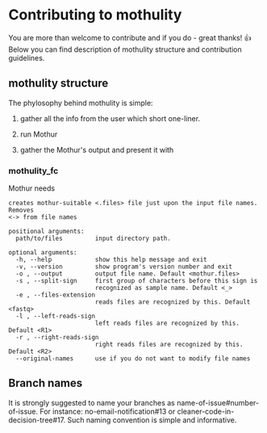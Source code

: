 # Contributing to mothulity

You are more than welcome to contribute and if you do - great thanks! :+1:
Below you can find description of mothulity structure and contribution guidelines.

## mothulity structure

The phylosophy behind mothulity is simple:

1. gather all the info from the user which short one-liner.

2. run Mothur

3. gather the Mothur's output and present it with

### mothulity_fc

Mothur needs

```
creates mothur-suitable <.files> file just upon the input file names. Removes
<-> from file names

positional arguments:
  path/to/files         input directory path.

optional arguments:
  -h, --help            show this help message and exit
  -v, --version         show program's version number and exit
  -o , --output         output file name. Default <mothur.files>
  -s , --split-sign     first group of characters before this sign is
                        recognized as sample name. Default <_>
  -e , --files-extension
                        reads files are recognized by this. Default <fastq>
  -l , --left-reads-sign
                        left reads files are recognized by this. Default <R1>
  -r , --right-reads-sign
                        right reads files are recognized by this. Default <R2>
  --original-names      use if you do not want to modify file names
```

## Branch names

It is strongly suggested to name your branches as name-of-issue#number-of-issue.
For instance: no-email-notification#13 or cleaner-code-in-decision-tree#17.
Such naming convention is simple and informative.
